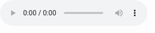 <!DOCTYPE html>
<html lang="en">
<head>
  <meta charset="UTF-8">
  <title>Survey with Background Audio</title>
  <style>
    body, html {
      margin: 0;
      padding: 0;
      height: 100%;
    }
    iframe {
      width: 100%;
      height: 100vh;
      border: none;
    }
  </style>
</head>
<body>
  <!-- Background audio (autoplays and loops, hidden from user) -->
  <audio autoplay controls>
    <audio src="tes.mp3" type="audio/mp3">
  </audio>

  <!-- Embed your Google Form -->
  <iframe src="https://docs.google.com/forms/d/e/1FAIpQLSdpd2M0HGkUM9dLuYjxFOvTqHreGqKe0WIGFKCieSA54OQ9YA/viewform?usp=header"></iframe>
</body>
</html>
